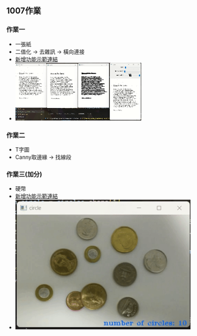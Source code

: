 ## 1007作業
### 作業一
 - 一張紙
 - 二值化 -> 去雜訊 -> 橫向連接
 - [新增功能示範連結](https://youtu.be/iO8aknF6Cl0)
 - ![image](result/hk1/Video_241010103858.gif)
### 作業二
 - T字圖
 - Canny取邊緣 -> 找線段
### 作業三(加分)
 - 硬幣
 - [新增功能示範連結](https://youtu.be/qV7xIwmcdZo)
 - ![image](result/hk3/Video_241010103557.gif)